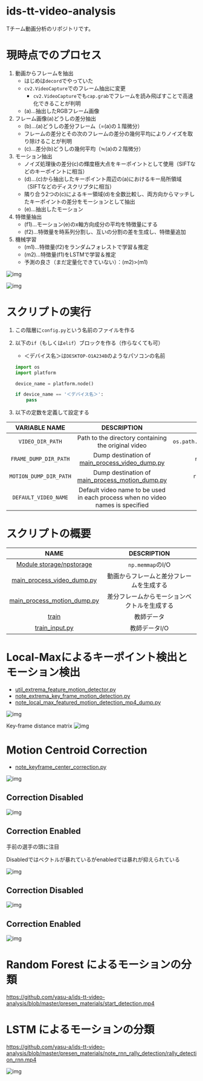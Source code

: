 # ids-tt-video-analysis

Tチーム動画分析のリポジトリです。

# 現時点でのプロセス

1. 動画からフレームを抽出
   - はじめは`decord`でやっていた
   - `cv2.VideoCapture`でのフレーム抽出に変更
      - `cv2.VideoCapture`でも`cap.grab`でフレームを読み飛ばすことで高速化できることが判明
   - (a)...抽出したRGBフレーム画像
2. フレーム画像(a)どうしの差分抽出
   - (b)...(a)どうしの差分フレーム（=(a)の１階微分）
   - フレームの差分とその次のフレームの差分の幾何平均によりノイズを取り除けることが判明
   - (c)...差分(b)どうしの幾何平均（≒(a)の２階微分）
3. モーション抽出
   - ノイズ処理後の差分(c)の輝度極大点をキーポイントとして使用（SIFTなどのキーポイントに相当）
   - (d)...(c)から抽出したキーポイント周辺の(a)におけるキー局所領域（SIFTなどのディスクリプタに相当）
   - 隣り合う2つの(c)によるキー領域(d)を全数比較し、両方向からマッチしたキーポイントの差分をモーションとして抽出
   - (e)...抽出したモーション
4. 特徴量抽出
   - (f1)...モーション(e)のx軸方向成分の平均を特徴量にする
   - (f2)...特徴量を時系列分割し、互いの分割の差を生成し、特徴量追加
5. 機械学習
   - (m1)...特徴量(f2)をランダムフォレストで学習＆推定
   - (m2)...特徴量(f1)をLSTMで学習＆推定
   - 予測の良さ（まだ定量化できていない）：(m2)>(m1)

![img](presen_materials/slides/flow.png)

![img](presen_materials/note_rnn_rally_detection/rally_detection_rnn.gif)

# スクリプトの実行

<!-- TODO: adapt to new-style config -->

1. この階層に`config.py`という名前のファイルを作る
2. 以下の`if`（もしくは`elif`）ブロックを作る（作らなくても可）

   - ＜デバイス名＞は`DESKTOP-O1A234B`のようなパソコンの名前

   ```python
   import os
   import platform
   
   device_name = platform.node()
   
   if device_name == '＜デバイス名＞':
       pass
   ```

3. 以下の定数を定義して設定する

|     VARIABLE NAME      |                                   DESCRIPTION                                    |                        EXAMPLE                         |
|:----------------------:|:--------------------------------------------------------------------------------:|:------------------------------------------------------:|
|    `VIDEO_DIR_PATH`    |               Path to the directory containing the original video                | `os.path.expanduser(r'~/Desktop/idsttvideos/singles')` |
| `FRAME_DUMP_DIR_PATH`  |    Dump destination of [main_process_video_dump.py](./process_video_dump.py)     |        `r'C:\idstt\iDSTTVideoFrameDump\frames'`        |
| `MOTION_DUMP_DIR_PATH` | Dump destination of [main_process_motion_dump.py](./main_process_motion_dump.py) |       `r'C:\idstt\iDSTTVideoFrameDump\motions'`        |
|  `DEFAULT_VIDEO_NAME`  |  Default video name to be used in each process when no video names is specified  |           `'20230205_04_Narumoto_Harimoto'`            |

# スクリプトの概要

|                             NAME                             |      DESCRIPTION       |
|:------------------------------------------------------------:|:----------------------:|
|       [Module storage/npstorage](./storage/npstorage)        |    `np.memmap`のI/O     |
|    [main_process_video_dump.py](./process_video_dump.py)     |  動画からフレームと差分フレームを生成する  |
| [main_process_motion_dump.py](./main_process_motion_dump.py) | 差分フレームからモーションベクトルを生成する |
|                       [train](./train)                       |         教師データ          |
|              [train_input.py](./train_input.py)              |        教師データI/O        |

# Local-Maxによるキーポイント検出とモーション検出

- [util_extrema_feature_motion_detector.py](./util_extrema_feature_motion_detector.py)
- [note_extrema_key_frame_motion_detection.py](notes/note_extrema_key_frame_motion_detection.py)
- [note_local_max_featured_motion_detection_mp4_dump.py](notes/note_local_max_featured_motion_detection_mp4_dump.py)

![img](presen_materials/local_max_feature_motion_vectors.gif)

Key-frame distance matrix
![img](presen_materials/local_max_feature_dist_mat.png)

# Motion Centroid Correction

- [note_keyframe_center_correction.py](notes/note_keyframe_center_correction.py)

![img](presen_materials/motion_centroid_correction/compare.png)

## Correction Disabled

![img](presen_materials/motion_centroid_correction/out_without_motion_correction.gif)

## Correction Enabled

手前の選手の頭に注目

Disabledではベクトルが暴れているがenabledでは暴れが抑えられている

![img](presen_materials/motion_centroid_correction/out_with_motion_correction.gif)

## Correction Disabled

![img](presen_materials/motion_centroid_correction/out_without_motion_correction.png)

## Correction Enabled

![img](presen_materials/motion_centroid_correction/out_with_motion_correction.png)

# Random Forest によるモーションの分類

https://github.com/yasu-a/ids-tt-video-analysis/blob/master/presen_materials/start_detection.mp4

# LSTM によるモーションの分類

https://github.com/yasu-a/ids-tt-video-analysis/blob/master/presen_materials/note_rnn_rally_detection/rally_detection_rnn.mp4

![img](presen_materials/note_rnn_rally_detection/rally_detection_rnn.png)
